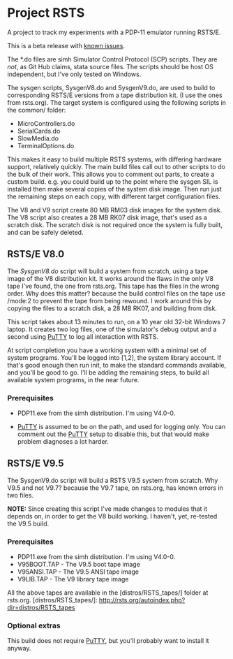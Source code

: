 # Project RSTS

A project to track my experiments with a PDP-11 emulator running RSTS/E.

This is a beta release with [known issues](docs/known_issues.md).

The \*.do files are simh Simulator Control Protocol (SCP) scripts. They are
*not*, as Git Hub claims, stata source files. The scripts should be host OS
independent, but I've only tested on Windows.

The sysgen scripts, SysgenV8.do and SysgenV9.do, are used to build to
corresponding RSTS/E versions from a tape distribution kit. (I use the ones from
rsts.org). The target system is configured using the following scripts in the
common/ folder:

- MicroControllers.do
- SerialCards.do
- SlowMedia.do
- TerminalOptions.do

This makes it easy to build multiple RSTS systems, with differing hardware
support, relatively quickly. The main build files call out to other scripts to
do the bulk of their work. This allows you to comment out parts, to create a
custom build. e.g. you could build up to the point where the sysgen SIL is
installed then make several copies of the system disk image. Then run just the
remaining steps on each copy, with different target configuration files.

The V8 and V9 script create 80 MB RM03 disk images for the system disk. The V8
script also creates a 28 MB RK07 disk image, that's used as a scratch disk. The
scratch disk is not required once the system is fully built, and can be safely
deleted.

## RSTS/E V8.0

The *SysgenV8.do* script will build a system from scratch, using a tape image of
the V8 distribution kit. It works around the flaws in the only V8 tape I've
found, the one from rsts.org. This tape has the files in the wrong order. Why
does this matter? because the build control files on the tape use /mode:2 to
prevent the tape from being rewound. I work around this by copying the files to
a scratch disk, a 28 MB RK07, and building from disk.

This script takes about 13 minutes to run, on a 10 year old 32-bit Windows 7
laptop. It creates two log files, one of the simulator's debug output and a
second using [PuTTY](https://www.chiark.greenend.org.uk/~sgtatham/putty/) to log
all interaction with RSTS.

At script completion you have a working system with a minimal set of system
programs. You'll be logged into [1,2], the system library account. If that's
good enough then run init, to make the standard commands available, and you'll
be good to go. I'll be adding the remaining steps, to build all available system
programs, in the near future.

### Prerequisites

- PDP11.exe from the simh distribution. I'm using V4.0-0.

- [PuTTY](https://www.chiark.greenend.org.uk/~sgtatham/putty/) is assumed to be
 on the path, and used for logging only. You can comment out the
 [PuTTY](https://www.chiark.greenend.org.uk/~sgtatham/putty/) setup to disable
 this, but that would make problem diagnoses a lot harder.

## RSTS/E V9.5

The SysgenV9.do script will build a RSTS V9.5 system from scratch. Why V9.5 and
not V9.7? because the V9.7 tape, on rsts.org, has known errors in two files.

**NOTE:** Since creating this script I've made changes to modules that it
depends on, in order to get the V8 build working. I haven't, yet, re-tested the
V9.5 build.

### Prerequisites

- PDP11.exe from the simh distribution. I'm using V4.0-0.
- V95BOOT.TAP - The V9.5 boot tape image
- V95ANSI.TAP - The V9.5 ANSI tape image
- V9LIB.TAP - The V9 library tape image

All the above tapes are available in the [distros/RSTS_tapes/] folder at
rsts.org.
[distros/RSTS_tapes/]: http://rsts.org/autoindex.php?dir=distros/RSTS_tapes

### Optional extras

This build does not require
[PuTTY](https://www.chiark.greenend.org.uk/~sgtatham/putty/), but you'll
probably want to install it anyway.

